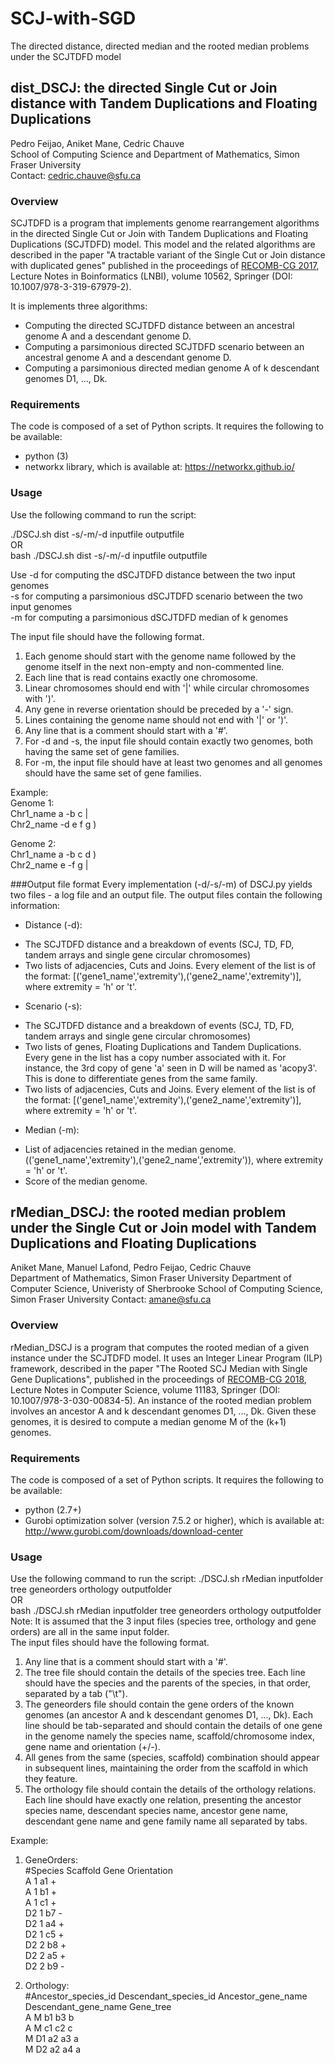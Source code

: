 # SCJ-with-SGD
The directed distance, directed median and the rooted median problems under the SCJTDFD model

## dist_DSCJ: the directed Single Cut or Join distance with Tandem Duplications and Floating Duplications
Pedro Feijao, Aniket Mane, Cedric Chauve  
School of Computing Science and Department of Mathematics, Simon Fraser University  
Contact: cedric.chauve@sfu.ca

### Overview

SCJTDFD is a program that implements genome rearrangement algorithms in the directed Single Cut or Join with Tandem Duplications and Floating Duplications (SCJTDFD) model. This model and the related algorithms are described in the paper "A tractable variant of the Single Cut or Join distance with duplicated genes" published in the proceedings of [RECOMB-CG 2017](http://www.crg.eu/en/event/15th-recomb-comparative-genomics-satellite-workshop), Lecture Notes in Boinformatics (LNBI), volume 10562, Springer (DOI: 10.1007/978-3-319-67979-2).

It is implements three algorithms:
* Computing the directed SCJTDFD distance between an ancestral genome A and a descendant genome D.
* Computing a parsimonious directed SCJTDFD scenario between an ancestral genome A and a descendant genome D.
* Computing a parsimonious directed median genome A of k descendant genomes D1, ..., Dk.

### Requirements

The code is composed of a set of Python scripts. It requires the following to be available:

* python (3)
* networkx library, which is available at: https://networkx.github.io/

### Usage

Use the following command to run the script: <br>

./DSCJ.sh dist -s/-m/-d inputfile outputfile <br>
OR <br>
bash ./DSCJ.sh dist -s/-m/-d inputfile outputfile <br>

Use -d for computing the dSCJTDFD distance between the two input genomes <br>
    -s for computing a parsimonious dSCJTDFD scenario between the two input genomes <br>
    -m for computing a parsimonious dSCJTDFD median of k genomes
    
The input file should have the following format.
1. Each genome should start with the genome name followed by the genome itself in the next non-empty and non-commented line.
2. Each line that is read contains exactly one chromosome.
3. Linear chromosomes should end with '|' while circular chromosomes with ')'. 
4. Any gene in reverse orientation should be preceded by a '-' sign.
5. Lines containing the genome name should not end with '|' or ')'.
6. Any line that is a comment should start with a '#'. 
7. For -d and -s, the input file should contain exactly two genomes, both having the same set of gene families.
8. For -m, the input file should have at least two genomes and all genomes should have the same set of gene families.

Example: <br>
Genome 1: <br>
Chr1_name a -b c | <br>
Chr2_name -d e f g ) <br>

Genome 2: <br>
Chr1_name a -b c d ) <br>
Chr2_name e -f g | <br>

###Output file format
Every implementation (-d/-s/-m) of DSCJ.py yields two files - a log file and an output file.
The output files contain the following information:

* Distance (-d):
- 	The SCJTDFD distance and a breakdown of events (SCJ, TD, FD, tandem arrays and single gene circular chromosomes)
- 	Two lists of adjacencies, Cuts and Joins. Every element of the list is of the format: 
	[('gene1_name','extremity'),('gene2_name','extremity')], where extremity = 'h' or 't'.

* Scenario (-s):
-	The SCJTDFD distance and a breakdown of events (SCJ, TD, FD, tandem arrays and single gene circular chromosomes)
-	Two lists of genes, Floating Duplications and Tandem Duplications. Every gene in the list has a copy number associated with it.
	For instance, the 3rd copy of gene 'a' seen in D will be named as 'acopy3'. This is done to differentiate genes from the same family.
- 	Two lists of adjacencies, Cuts and Joins. Every element of the list is of the format: 
	[('gene1_name','extremity'),('gene2_name','extremity')], where extremity = 'h' or 't'.

* Median (-m):
-	List of adjacencies retained in the median genome.
	(('gene1_name','extremity'),('gene2_name','extremity')), where extremity = 'h' or 't'.
-	Score of the median genome.	

## rMedian_DSCJ: the rooted median problem under the Single Cut or Join model with Tandem Duplications and Floating Duplications 

Aniket Mane, Manuel Lafond, Pedro Feijao, Cedric Chauve  
Department of Mathematics, Simon Fraser University
Department of Computer Science, Univeristy  of Sherbrooke
School of Computing Science, Simon Fraser University 
Contact: amane@sfu.ca

### Overview
rMedian_DSCJ is a program that computes the rooted median of a given instance under the SCJTDFD model. It uses an Integer Linear Program (ILP) framework, described in the paper "The Rooted SCJ Median with Single Gene Duplications", published in the proceedings of [RECOMB-CG 2018](https://recombcg2018.usherbrooke.ca/), Lecture Notes in Computer Science, volume 11183, Springer (DOI: 10.1007/978-3-030-00834-5).
An instance of the rooted median problem involves an ancestor A and k descendant genomes D1, ..., Dk. Given these genomes, it is desired to compute a median genome M of the (k+1) genomes.

### Requirements
The code is composed of a set of Python scripts. It requires the following to be available:
* python (2.7+)
* Gurobi optimization solver (version 7.5.2 or higher), which is available at: http://www.gurobi.com/downloads/download-center

### Usage
Use the following command to run the script:
./DSCJ.sh rMedian inputfolder tree geneorders orthology outputfolder <br>
OR <br>
bash ./DSCJ.sh rMedian inputfolder tree geneorders orthology outputfolder 
Note: It is assumed that the 3 input files (species tree, orthology and gene orders) are all in the same input folder.  
The input files should have the following format.
1. Any line that is a comment should start with a '#'.
2. The tree file should contain the details of the species tree. Each line should have the species and the parents of the species, in that order, separated by a tab ("\t").
3. The geneorders file should contain the gene orders of the known genomes (an ancestor A and k descendant genomes D1, ..., Dk). Each line  should be tab-separated and should contain the details of one gene in the genome namely the species name, scaffold/chromosome index, gene name and orientation (+/-).
4. All genes from the same (species, scaffold) combination should appear in subsequent lines, maintaining the order from the scaffold in which they feature. 
5. The orthology file should contain the details of the orthology relations. Each line should have exactly one relation, presenting the ancestor species name, descendant species name, ancestor gene name, descendant gene name and gene family name all separated by tabs.


Example: <br>
1. GeneOrders: <br>
#Species Scaffold Gene Orientation <br> 
A	1	a1	+ <br>
A	1	b1	+ <br>
A	1	c1	+ <br>
D2	1	b7	- <br>
D2	1	a4	+ <br>
D2	1	c5	+ <br>
D2	2	b8	+ <br>
D2	2	a5	+ <br>
D2	2	b9	- <br>

2. Orthology: <br>
#Ancestor_species_id Descendant_species_id Ancestor_gene_name Descendant_gene_name Gene_tree <br>
A	M	b1	b3	b <br>
A	M	c1	c2	c <br>
M	D1	a2	a3	a <br>
M	D2	a2	a4	a <br>
